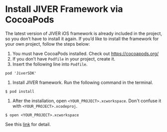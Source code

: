 # Install JIVER Framework via CocoaPods

The latest version of JIVER iOS framework is already included in the project, so you don’t have to install it again. If you’d like to install the framework for your own project, follow the steps below:

1. You must have CocoaPods installed. Check out https://cocoapods.org/
1. If you don’t have ```Podfile``` in your project, create it.
1. Insert the following line into ```Podfile```.
```
pod 'JiverSDK'
```
1. Install JIVER framework. Run the following command in the terminal.
```
$ pod install
```
1. After the installation, open ```<YOUR_PROJECT>.xcworkspace```. Don't confuse it with ```<YOUR_PROJECT>.xcodeproj```.
```
$ open <YOUR_PROJECT>.xcworkspace
```

See this [link](https://jiver.gitbooks.io/ios-sdk/content/en/download_sdk.html) for detail.



